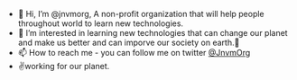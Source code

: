 - 👋 Hi, I’m @jnvmorg, A non-profit organization that will help people throughout world to learn new technologies.
- 👀 I’m interested in learning new technologies that can change our planet and make us better and can imporve our society on earth.🌱
- 📫 How to reach me - you can follow me on twitter <a href="http://twitter.com/jnvmorg" target="blank">@JnvmOrg</a>
- ✌working for our planet.

<!---
jnvmorg/jnvmorg is a ✨ special ✨ repository because its `README.md` (this file) appears on your GitHub profile.
You can click the Preview link to take a look at your changes.
--->
